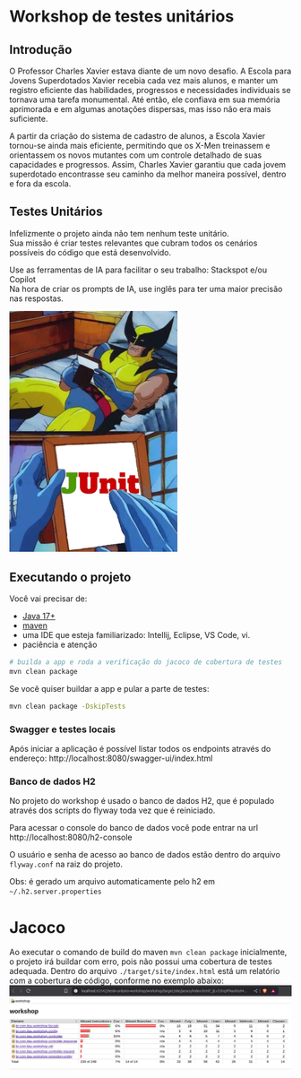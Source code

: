# Workshop de testes unitários

## Introdução
O Professor Charles Xavier estava diante de um novo desafio. A Escola para Jovens Superdotados Xavier recebia cada vez mais alunos,
e manter um registro eficiente das habilidades, progressos e necessidades individuais se tornava uma tarefa monumental.
Até então, ele confiava em sua memória aprimorada e em algumas anotações dispersas, mas isso não era mais suficiente.

A partir da criação do sistema de cadastro de alunos, a Escola Xavier tornou-se ainda mais eficiente, permitindo que os X-Men treinassem e
orientassem os novos mutantes com um controle detalhado de suas capacidades e progressos.
Assim, Charles Xavier garantiu que cada jovem superdotado encontrasse seu caminho da melhor maneira possível, dentro e fora da escola.

## Testes Unitários

Infelizmente o projeto ainda não tem nenhum teste unitário.</br>
Sua missão é criar testes relevantes que cubram todos os cenários possíveis do código que está desenvolvido.

Use as ferramentas de IA para facilitar o seu trabalho: Stackspot e/ou Copilot</br>
Na hora de criar os prompts de IA, use inglês para ter uma maior precisão nas respostas.

<img src="./docs/imagens/wolverine-junit.jpg" alt="Wolverine" width="300">

## Executando o projeto

Você vai precisar de:
* [Java 17+]
* [maven]
* uma IDE que esteja familiarizado: Intellij, Eclipse, VS Code, vi.
* paciência e atenção

```bash
# builda a app e roda a verificação do jacoco de cobertura de testes
mvn clean package
```

Se você quiser buildar a app e pular a parte de testes:

```bash
mvn clean package -DskipTests
```

### Swagger e testes locais

Após iniciar a aplicação é possível listar todos os endpoints através do endereço:
http://localhost:8080/swagger-ui/index.html

### Banco de dados H2

No projeto do workshop é usado o banco de dados H2, que é populado através dos scripts do flyway toda vez que é reiniciado.

Para acessar o console do banco de dados você pode entrar na url http://localhost:8080/h2-console

O usuário e senha de acesso ao banco de dados estão dentro do arquivo `flyway.conf` na raiz do projeto.

Obs: é gerado um arquivo automaticamente pelo h2 em `~/.h2.server.properties`
# Jacoco

Ao executar o comando de build do maven `mvn clean package` inicialmente, o projeto irá buildar com erro,
pois não possui uma cobertura de testes adequada.
Dentro do arquivo `./target/site/index.html` está um relatório com a cobertura de código, conforme no exemplo abaixo:
<img src="./docs/imagens/jacoco.jpg" alt="jacoco">

[maven]: (https://maven.apache.org/install.html)
[Java 17+]: (https://www.oracle.com/java/technologies/javase/jdk17-archive-downloads.html)